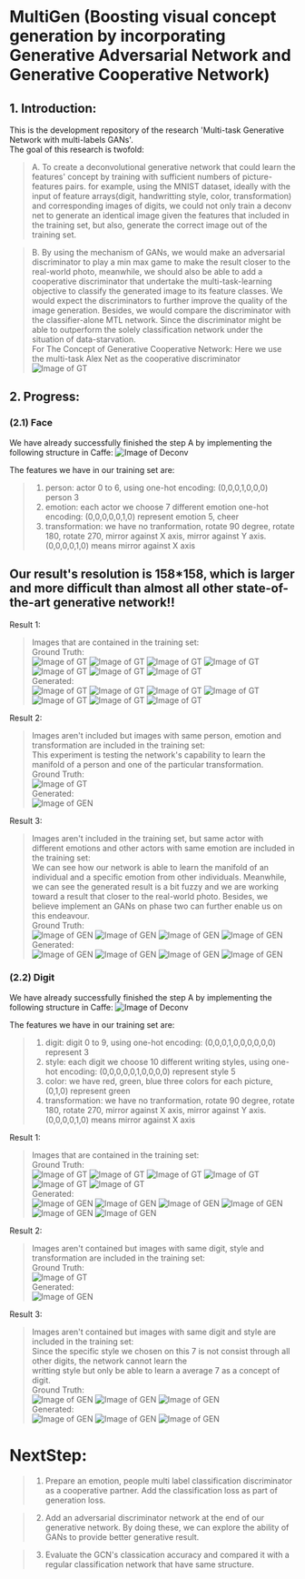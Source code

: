 # MultiGen (Boosting visual concept generation by incorporating Generative Adversarial Network and Generative Cooperative Network)
## 1. Introduction:
This is the development repository of the research 'Multi-task Generative Network with multi-labels GANs'.  
The goal of this research is twofold:
> A. To create a deconvolutional generative network that could learn the features' concept by training with sufficient numbers of picture-features pairs. 
> for example, using the MNIST dataset, ideally with the input of feature arrays(digit, handwritting style, color, transformation) and corresponding images of digits, we could not only train a deconv net to generate an identical image given the features that included in the training set, but also, generate the correct image out of the training set.   
 
> B. By using the mechanism of GANs, we would make an adversarial discriminator to play a min max game to make the result closer to the real-world photo, meanwhile, we should also be able to add a cooperative discriminator that undertake the multi-task-learning objective to classify the generated image to its feature classes. We would expect the discriminators to further improve the quality of the image generation. Besides, we would compare the discriminator with the classifier-alone MTL network. Since the discriminator might be able to outperform the solely classification network under the situation of data-starvation.  
For The Concept of Generative Cooperative Network: Here we use the multi-task Alex Net as the cooperative discriminator
</br>![Image of GT](https://github.com/Xharlie/MultiGen/blob/master/README_IMG/face/GCN.png)
  
  
## 2. Progress: 
### (2.1) Face
We have already successfully finished the step A by implementing the following structure in Caffe:
![Image of Deconv](https://github.com/Xharlie/MultiGen/blob/master/README_IMG/face/Deconv.png) 
 
The features we have in our training set are:
> 1. person: actor 0 to 6, using one-hot encoding: (0,0,0,1,0,0,0) person 3
> 2. emotion: each actor we choose 7 different emotion  one-hot encoding: (0,0,0,0,0,1,0) represent emotion 5, cheer
> 3. transformation: we have no tranformation, rotate 90 degree, rotate 180, rotate 270, mirror against X axis, mirror against Y axis.
(0,0,0,0,1,0) means mirror against X axis   
 
 
## Our result's resolution is 158*158, which is larger and more difficult than almost all other state-of-the-art generative network!! 
  
  
Result 1:  
> Images that are contained in the training set:
</br>Ground Truth:</br>
![Image of GT](https://github.com/Xharlie/MultiGen/blob/master/README_IMG/face/GT0-0.png)
![Image of GT](https://github.com/Xharlie/MultiGen/blob/master/README_IMG/face/GT0-1.png)
![Image of GT](https://github.com/Xharlie/MultiGen/blob/master/README_IMG/face/GT0-2.png)
![Image of GT](https://github.com/Xharlie/MultiGen/blob/master/README_IMG/face/GT0-3.png)
![Image of GT](https://github.com/Xharlie/MultiGen/blob/master/README_IMG/face/GT0-4.png)
![Image of GT](https://github.com/Xharlie/MultiGen/blob/master/README_IMG/face/GT0-5.png)
![Image of GT](https://github.com/Xharlie/MultiGen/blob/master/README_IMG/face/GT0-6.png)
</br>Generated:</br>
![Image of GT](https://github.com/Xharlie/MultiGen/blob/master/README_IMG/face/GEN0-0.png)
![Image of GT](https://github.com/Xharlie/MultiGen/blob/master/README_IMG/face/GEN0-1.png)
![Image of GT](https://github.com/Xharlie/MultiGen/blob/master/README_IMG/face/GEN0-2.png)
![Image of GT](https://github.com/Xharlie/MultiGen/blob/master/README_IMG/face/GEN0-3.png)
![Image of GT](https://github.com/Xharlie/MultiGen/blob/master/README_IMG/face/GEN0-4.png)
![Image of GT](https://github.com/Xharlie/MultiGen/blob/master/README_IMG/face/GEN0-5.png)
![Image of GT](https://github.com/Xharlie/MultiGen/blob/master/README_IMG/face/GEN0-6.png)

Result 2:  
> Images aren't included but images with same person, emotion and transformation are included in the training set:  
This experiment is testing the network's capability to learn the manifold of a person and one of the particular transformation.
</br>Ground Truth:</br>
![Image of GT](https://github.com/Xharlie/MultiGen/blob/master/README_IMG/face/GT5-0-1.png)
</br>Generated:</br>
![Image of GEN](https://github.com/Xharlie/MultiGen/blob/master/README_IMG/face/GEN5-0-1.png)    
  
Result 3:  
> Images aren't included in the training set, but same actor with different emotions and other actors with same emotion are included in the training set:  
We can see how our network is able to learn the manifold of an individual and a specific emotion from other individuals. 
Meanwhile, we can see the generated result is a bit fuzzy and we are working toward a result that closer to the real-world photo. 
Besides, we believe implement an GANs on phase two can further enable us on this endeavour.
</br>Ground Truth:</br>
![Image of GEN](https://github.com/Xharlie/MultiGen/blob/master/README_IMG/face/GT3-3-0.png)
![Image of GEN](https://github.com/Xharlie/MultiGen/blob/master/README_IMG/face/GT3-3-1.png) 
![Image of GEN](https://github.com/Xharlie/MultiGen/blob/master/README_IMG/face/GT3-3-2.png)
![Image of GEN](https://github.com/Xharlie/MultiGen/blob/master/README_IMG/face/GT3-3-3.png)
</br>Generated:</br>
![Image of GEN](https://github.com/Xharlie/MultiGen/blob/master/README_IMG/face/GEN3-3-0.png)
![Image of GEN](https://github.com/Xharlie/MultiGen/blob/master/README_IMG/face/GEN3-3-1.png) 
![Image of GEN](https://github.com/Xharlie/MultiGen/blob/master/README_IMG/face/GEN3-3-2.png)
![Image of GEN](https://github.com/Xharlie/MultiGen/blob/master/README_IMG/face/GEN3-3-3.png)  
 

### (2.2) Digit
We have already successfully finished the step A by implementing the following structure in Caffe:
![Image of Deconv](https://github.com/Xharlie/MultiGen/blob/master/README_IMG/digit/Deconv.png)

The features we have in our training set are:
> 1. digit: digit 0 to 9, using one-hot encoding: (0,0,0,1,0,0,0,0,0,0) represent 3
> 2. style: each digit we choose 10 different writing styles, using  one-hot encoding: (0,0,0,0,0,1,0,0,0,0) represent style 5
> 3. color: we have red, green, blue three colors for each picture, (0,1,0) represent green
> 4. transformation: we have no tranformation, rotate 90 degree, rotate 180, rotate 270, mirror against X axis, mirror against Y axis.
(0,0,0,0,1,0) means mirror against X axis  
  
Result 1:  
> Images that are contained in the training set:
</br>Ground Truth:</br> 
![Image of GT](https://github.com/Xharlie/MultiGen/blob/master/README_IMG/digit/GT3210.png)
![Image of GT](https://github.com/Xharlie/MultiGen/blob/master/README_IMG/digit/GT3211.png)
![Image of GT](https://github.com/Xharlie/MultiGen/blob/master/README_IMG/digit/GT3212.png)
![Image of GT](https://github.com/Xharlie/MultiGen/blob/master/README_IMG/digit/GT3213.png)
![Image of GT](https://github.com/Xharlie/MultiGen/blob/master/README_IMG/digit/GT3214.png)
![Image of GT](https://github.com/Xharlie/MultiGen/blob/master/README_IMG/digit/GT3215.png)
</br>Generated:</br> 
![Image of GEN](https://github.com/Xharlie/MultiGen/blob/master/README_IMG/digit/GEN3210.png)
![Image of GEN](https://github.com/Xharlie/MultiGen/blob/master/README_IMG/digit/GEN3211.png)
![Image of GEN](https://github.com/Xharlie/MultiGen/blob/master/README_IMG/digit/GEN3212.png)
![Image of GEN](https://github.com/Xharlie/MultiGen/blob/master/README_IMG/digit/GEN3213.png)
![Image of GEN](https://github.com/Xharlie/MultiGen/blob/master/README_IMG/digit/GEN3214.png)
![Image of GEN](https://github.com/Xharlie/MultiGen/blob/master/README_IMG/digit/GEN3215.png)  

Result 2:  
> Images aren't contained but images with same digit, style and transformation are included in the training set:
</br>Ground Truth:</br>
![Image of GT](https://github.com/Xharlie/MultiGen/blob/master/README_IMG/digit/GT2401.png)
</br>Generated:</br>
![Image of GEN](https://github.com/Xharlie/MultiGen/blob/master/README_IMG/digit/GEN2401.png)    
  
Result 3:  
> Images aren't contained but images with same digit and style are included in the training set:  
Since the specific style we chosen on this 7 is not consist through all other digits, the network cannot learn the  
writting style but only be able to learn a average 7 as a concept of digit.
</br>Ground Truth:</br>
![Image of GEN](https://github.com/Xharlie/MultiGen/blob/master/README_IMG/digit/GT7904.png)
![Image of GEN](https://github.com/Xharlie/MultiGen/blob/master/README_IMG/digit/GT7914.png) 
![Image of GEN](https://github.com/Xharlie/MultiGen/blob/master/README_IMG/digit/GT7924.png)
</br> Generated:</br> 
![Image of GEN](https://github.com/Xharlie/MultiGen/blob/master/README_IMG/digit/GEN7904.png)
![Image of GEN](https://github.com/Xharlie/MultiGen/blob/master/README_IMG/digit/GEN7914.png) 
![Image of GEN](https://github.com/Xharlie/MultiGen/blob/master/README_IMG/digit/GEN7924.png) 
  
  
# NextStep:     
> 1. Prepare an emotion, people multi label classification discriminator as a cooperative partner. Add the classification 
loss as part of generation loss.
  
> 2. Add an adversarial discriminator network at the end of our generative network. 
By doing these, we can explore the ability of GANs to provide better generative result. 

> 3. Evaluate the GCN's classication accuracy and compared it with a regular classification network that have same structure.

